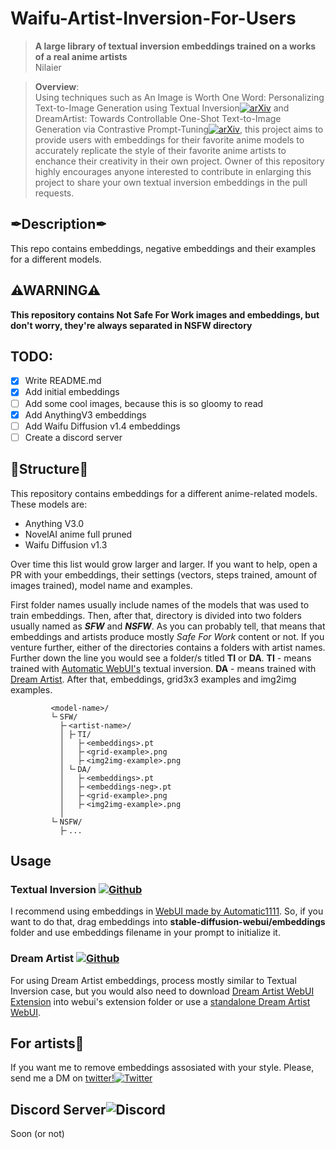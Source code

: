 # Waifu-Artist-Inversion-For-Users

> **A large library of textual inversion embeddings trained on a works of a real anime artists**<br>
> Nilaier <br>

>**Overview**: <br>
> Using techniques such as An Image is Worth One Word: Personalizing Text-to-Image Generation using Textual Inversion[![arXiv](https://img.shields.io/badge/arXiv-2208.01618-b31b1b.svg)](https://arxiv.org/abs/2208.01618) and DreamArtist: Towards Controllable One-Shot Text-to-Image Generation via Contrastive Prompt-Tuning[![arXiv](https://img.shields.io/badge/arXiv-2211.11337-b31b1b.svg)](https://arxiv.org/abs/2211.11337), this project aims to provide users with embeddings for their favorite anime models to accurately replicate the style of their favorite anime artists to enchance their creativity in their own project. Owner of this repository highly encourages anyone interested to contribute in enlarging this project to share your own textual inversion embeddings in the pull requests.

## ✒Description✒
This repo contains embeddings, negative embeddings and their examples for a different models.

## ⚠**WARNING**⚠
**This repository contains Not Safe For Work images and embeddings, but don't worry, they're always separated in NSFW directory**

## TODO:
- [x] Write README.md
- [x] Add initial embeddings
- [ ] Add some cool images, because this is so gloomy to read
- [x] Add AnythingV3 embeddings
- [ ] Add Waifu Diffusion v1.4 embeddings
- [ ] Create a discord server

## 📁Structure📁

This repository contains embeddings for a different anime-related models.
These models are:

- Anything V3.0
- NovelAI anime full pruned
- Waifu Diffusion v1.3

Over time this list would grow larger and larger.
If you want to help, open a PR with your embeddings, their settings (vectors, steps trained, amount of images trained), model name and examples.

First folder names usually include names of the models that was used to train embeddings. Then, after that, directory is divided into two folders usually named as ***SFW*** and ***NSFW***. As you can probably tell, that means that embeddings and artists produce mostly *Safe For Work* content or not. If you venture further, either of the directories contains a folders with artist names. Further down the line you would see a folder/s titled **TI** or **DA**. **TI** - means trained with [Automatic WebUI's](https://github.com/AUTOMATIC1111/stable-diffusion-webui) textual inversion. **DA** - means trained with [Dream Artist](https://github.com/7eu7d7/DreamArtist-stable-diffusion). After that, embeddings, grid3x3 examples and img2img examples.
```
         <model-name>/
         └╴SFW/
           ├╴<artist-name>/
           │ ├╴TI/
           │   ├╴<embeddings>.pt
           │   ├╴<grid-example>.png
           │   ├╴<img2img-example>.png
           │ └╴DA/
           │   ├╴<embeddings>.pt
           │   ├╴<embeddings-neg>.pt
           │   ├╴<grid-example>.png
           │   ├╴<img2img-example>.png
           │
         └╴NSFW/
           ├╴...
```

## Usage

### Textual Inversion [![Github](https://files.catbox.moe/oo19z8.png)](https://github.com/rinongal/textual_inversion)

I recommend using embeddings in [WebUI made by Automatic1111](https://github.com/AUTOMATIC1111/stable-diffusion-webui). So, if you want to do that, drag embeddings into **stable-diffusion-webui/embeddings** folder and use embeddings filename in your prompt to initialize it.

### Dream Artist [![Github](https://files.catbox.moe/oo19z8.png)](https://github.com/7eu7d7/DreamArtist-stable-diffusion)

For using Dream Artist embeddings, process mostly similar to Textual Inversion case, but you would also need to download [Dream Artist WebUI Extension](https://github.com/7eu7d7/DreamArtist-sd-webui-extension) into webui's extension folder or use a [standalone Dream Artist WebUI](https://github.com/7eu7d7/DreamArtist-stable-diffusion).

## For artists🎨
If you want me to remove embeddings assosiated with your style. Please, send me a DM on [twitter!](https://twitter.com/NilaierMusic)[![Twitter](https://files.catbox.moe/1z7x6d.png)](https://twitter.com/NilaierMusic)

## Discord Server![Discord](https://files.catbox.moe/v3q557.png)
Soon (or not)
